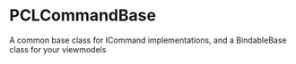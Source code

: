 PCLCommandBase
==============

A common base class for ICommand implementations, and a BindableBase class for your viewmodels
